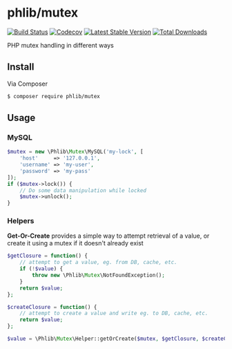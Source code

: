 # phlib/mutex

[![Build Status](https://img.shields.io/travis/phlib/mutex/master.svg?style=flat-square)](https://travis-ci.org/phlib/mutex)
[![Codecov](https://img.shields.io/codecov/c/github/phlib/mutex.svg)](https://codecov.io/gh/phlib/mutex)
[![Latest Stable Version](https://img.shields.io/packagist/v/phlib/mutex.svg?style=flat-square)](https://packagist.org/packages/phlib/mutex)
[![Total Downloads](https://img.shields.io/packagist/dt/phlib/mutex.svg?style=flat-square)](https://packagist.org/packages/phlib/mutex)

PHP mutex handling in different ways

## Install

Via Composer

``` bash
$ composer require phlib/mutex
```

## Usage

### MySQL

```php
$mutex = new \Phlib\Mutex\MySQL('my-lock', [
    'host'     => '127.0.0.1',
    'username' => 'my-user',
    'password' => 'my-pass'
]);
if ($mutex->lock()) {
    // Do some data manipulation while locked
    $mutex->unlock();
}
```

### Helpers

**Get-Or-Create** provides a simple way to attempt retrieval of a value,
or create it using a mutex if it doesn't already exist

```php
$getClosure = function() {
    // attempt to get a value, eg. from DB, cache, etc.
    if (!$value) {
        throw new \Phlib\Mutex\NotFoundException();
    }
    return $value;
};

$createClosure = function() {
    // attempt to create a value and write eg. to DB, cache, etc.
    return $value;
};

$value = \Phlib\Mutex\Helper::getOrCreate($mutex, $getClosure, $createClosure);
```
